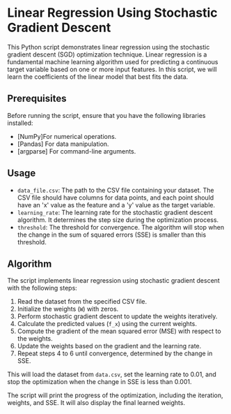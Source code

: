 # Linear Regression Using Stochastic Gradient Descent

This Python script demonstrates linear regression using the stochastic gradient descent (SGD) optimization technique. Linear regression is a fundamental machine learning algorithm used for predicting a continuous target variable based on one or more input features. In this script, we will learn the coefficients of the linear model that best fits the data.

## Prerequisites

Before running the script, ensure that you have the following libraries installed:

- [NumPy]For numerical operations.
- [Pandas] For data manipulation.
- [argparse] For command-line arguments.

## Usage


- `data_file.csv`: The path to the CSV file containing your dataset. The CSV file should have columns for data points, and each point should have an 'x' value as the feature and a 'y' value as the target variable.
- `learning_rate`: The learning rate for the stochastic gradient descent algorithm. It determines the step size during the optimization process.
- `threshold`: The threshold for convergence. The algorithm will stop when the change in the sum of squared errors (SSE) is smaller than this threshold.

## Algorithm

The script implements linear regression using stochastic gradient descent with the following steps:

1. Read the dataset from the specified CSV file.
2. Initialize the weights (`W`) with zeros.
3. Perform stochastic gradient descent to update the weights iteratively.
4. Calculate the predicted values (`f_x`) using the current weights.
5. Compute the gradient of the mean squared error (MSE) with respect to the weights.
6. Update the weights based on the gradient and the learning rate.
7. Repeat steps 4 to 6 until convergence, determined by the change in SSE.

This will load the dataset from `data.csv`, set the learning rate to 0.01, and stop the optimization when the change in SSE is less than 0.001.

The script will print the progress of the optimization, including the iteration, weights, and SSE. It will also display the final learned weights.

